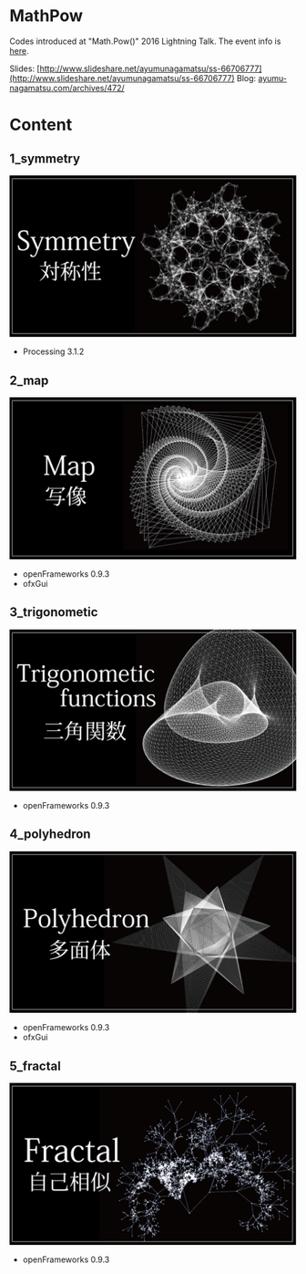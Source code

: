 # MathPow
Codes introduced at "Math.Pow()" 2016 Lightning Talk.
The event info is [here](http://mathpower.sugakubunka.com/).

Slides: [http://www.slideshare.net/ayumunagamatsu/ss-66706777](http://www.slideshare.net/ayumunagamatsu/ss-66706777)
Blog: [ayumu-nagamatsu.com/archives/472/](ayumu-nagamatsu.com/archives/472/)

# Content
## 1_symmetry
![1](https://github.com/nama-gatsuo/MathPow/blob/master/img/1.png "1")
* Processing 3.1.2

## 2_map
![2](https://github.com/nama-gatsuo/MathPow/blob/master/img/2.png "2")
* openFrameworks 0.9.3
* ofxGui

## 3_trigonometic
![3](https://github.com/nama-gatsuo/MathPow/blob/master/img/3.png "3")
* openFrameworks 0.9.3

## 4_polyhedron
![4](https://github.com/nama-gatsuo/MathPow/blob/master/img/4.png "4")
* openFrameworks 0.9.3
* ofxGui

## 5_fractal
![5](https://github.com/nama-gatsuo/MathPow/blob/master/img/5.png "5")
* openFrameworks 0.9.3
